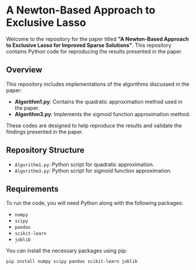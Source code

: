 # A Newton-Based Approach to Exclusive Lasso

Welcome to the repository for the paper titled **"A Newton-Based Approach to Exclusive Lasso for Improved Sparse Solutions"**. This repository contains Python code for reproducing the results presented in the paper.

## Overview

This repository includes implementations of the algorithms discussed in the paper:

- **Algorithm1.py**: Contains the quadratic approximation method used in the paper.
- **Algorithm3.py**: Implements the sigmoid function approximation method.

These codes are designed to help reproduce the results and validate the findings presented in the paper.

## Repository Structure

- `Algorithm1.py`: Python script for quadratic approximation.
- `Algorithm3.py`: Python script for sigmoid function approximation.

## Requirements

To run the code, you will need Python along with the following packages:

- `numpy`
- `scipy`
- `pandas`
- `scikit-learn`
- `joblib`

You can install the necessary packages using pip:

```bash
pip install numpy scipy pandas scikit-learn joblib
